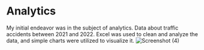 # Analytics
My initial endeavor was in the subject of analytics. Data about traffic accidents
between 2021 and 2022. Excel was used to clean and analyze the data, and simple charts were utilized to visualize it.
![Screenshot (4)](https://github.com/sathappanPR/Analytics/assets/84607354/9b47d56b-4f7b-47b9-b8df-5deb4a4d8091)
